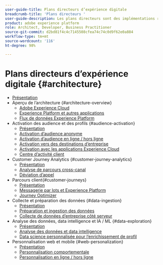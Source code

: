 ```yaml
---
user-guide-title: Plans directeurs d’expérience digitale
breadcrumb-title: 'Plans directeurs '
user-guide-description: Les plans directeurs sont des implémentations reproductibles qui apportent des réponses à des problèmes commerciaux établis et contiennent des schémas d’architecture, des considérations techniques et des liens vers de la documentation pertinente.
product: adobe experience platform
role: Architect, Developer, Business Practitioner
source-git-commit: d2bd81f4c4c7145508cfea74c74c0d9f62e0a884
workflow-type: tm+mt
source-wordcount: '116'
ht-degree: 98%

---
```


# Plans directeurs d’expérience digitale {#architecture}

+ [Présentation](/help/blueprints/overview.md)
+ Aperçu de l’architecture {#architecture-overview}
   + [Adobe Experience Cloud](/help/blueprints/experience-platform/experience-cloud.md)
   + [Experience Platform et autres applications](/help/blueprints/experience-platform/platform-applications.md)
   + [Flux de données Experience Platform](/help/blueprints/experience-platform/platform-data-flow.md)
+ Activation des audience et des profils {#audience-activation}
   + [Présentation](/help/blueprints/audience-activation/overview.md)
   + [Activation d’audience anonyme](/help/blueprints/audience-activation/anonymous.md)
   + [Activation d’audience en ligne / hors ligne](/help/blueprints/audience-activation/online-offline.md)
   + [Activation vers des destinations d’entreprise](/help/blueprints/audience-activation/enterprise-destinations.md)
   + [Activation avec les applications Experience Cloud](/help/blueprints/audience-activation/platform-and-applications.md)
   + [Centre d’activité client](/help/blueprints/audience-activation/customer-activity.md)
+ Customer Journey Analytics {#customer-journey-analytics}
   + [Présentation](/help/blueprints/customer-journey-analytics/overview.md)
   + [Analyse de parcours cross-canal](/help/blueprints/customer-journey-analytics/digital-behavioral-data-consolidation.md)
   + [Déviation d’appel](/help/blueprints/customer-journey-analytics/call-deflect.md)
+ Parcours client{#customer-journeys}
   + [Présentation](/help/blueprints/customer-journeys/overview.md)
   + [Messagerie par lots et Experience Platform](/help/blueprints/customer-journeys/batch-messaging.md)
   + [Journey Optimizer](/help/blueprints/customer-journeys/journey-optimizer.md)
+ Collecte et préparation des données {#data-ingestion}
   + [Présentation](/help/blueprints/data-ingestion/overview.md)
   + [Préparation et ingestion des données](/help/blueprints/data-ingestion/ingestion.md)
   + [Collecte de données d’entreprise côté serveur](/help/blueprints/data-ingestion/server-side-collection.md)
+ Analyse des données, data intelligence et IA / ML {#data-exploration}
   + [Présentation](/help/blueprints/data-insights/overview.md)
   + [Analyse des données et data intelligence](/help/blueprints/data-insights/analysis.md)
   + [Data science personnalisée pour l’enrichissement de profil](/help/blueprints/data-insights/data-science.md)
+ Personnalisation web et mobile {#web-personalization}
   + [Présentation](/help/blueprints/web-personalization/overview.md)
   + [Personnalisation comportementale](/help/blueprints/web-personalization/behavioral.md)
   + [Personnalisation en ligne / hors ligne](/help/blueprints/web-personalization/online-offline.md)

